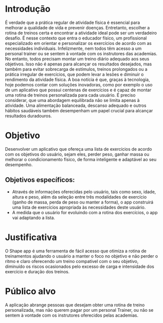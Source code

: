 # Introdução

É verdade que a prática regular de atividade física é essencial para melhorar a qualidade de vida e prevenir doenças. Entretanto, escolher a rotina de treinos certa e encontrar a atividade ideal pode ser um verdadeiro desafio. É nesse contexto que entra o educador físico, um profissional especializado em orientar e personalizar os exercícios de acordo com as necessidades individuais. 
Infelizmente, nem todos têm acesso a um personal trainer ou se sentem à vontade com os instrutores das academias. No entanto, todos  precisam montar um treino diário adequado aos seus objetivos. Isso não é apenas para alcançar os resultados desejados, mas também para evitar sobrecarga de estímulos, treinos prolongados ou a prática irregular de exercícios, que podem levar a lesões e diminuir o rendimento da atividade física.
A boa notícia é que, graças à tecnologia, hoje podemos contar com soluções inovadoras, como por exemplo o uso de um aplicativo que possui centenas de exercícios e é capaz de montar uma rotina de treinos personalizada para cada usuário. 
É preciso considerar,  que  uma abordagem equilibrada não se limita apenas à atividade. Uma alimentação balanceada, descanso adequado e outros hábitos saudáveis também desempenham um papel crucial para alcançar resultados duradouros.

# Objetivo

Desenvolver um aplicativo que ofereça uma lista de exercícios de acordo com os objetivos do usuário, sejam eles,  perder peso, ganhar massa ou melhorar o condicionamento físico, de forma inteligente e adaptável ao  seu desempenho.

## Objetivos específicos:
- Através de informações oferecidas pelo usuário, tais como sexo, idade, altura e peso, além da seleção entre três modalidades de exercício (ganho de massa, perda de peso ou manter a forma), o app construirá uma lista de exercícios apropriada às necessidades deste usuário.
- A medida que o usuário for evoluindo com a rotina dos exercícios, o app vai adaptando a lista.

# Justificativa

O Shape app é uma ferramenta de fácil acesso que otimiza a rotina de treinamentos ajudando o usuário a manter o foco no objetivo e não perder o ritmo e claro oferecendo um treino compatível com o seu objetivo, diminuído os riscos ocasionados pelo excesso de carga e intensidade dos exercício e duração dos treinos.

# Público alvo 

A aplicação abrange pessoas que desejam obter uma rotina de treino personalizada, mas não querem pagar por um personal Trainer, ou não se sentem à vontade com os  instrutores oferecidos pelas academias. 